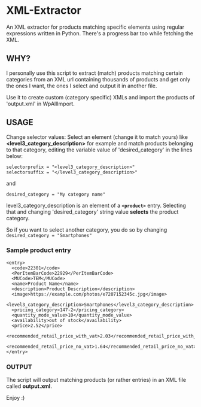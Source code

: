 # XML-Extractor
An XML extractor for products matching specific elements using regular expressions written in Python. There's a progress bar too while fetching the XML.

## WHY?
I personally use this script to extract (match) products matching certain categories from an XML url containing thousands of products and get only the ones I want, the ones I select and output it in another file.

Use it to create custom (category specific) XMLs and import the products of 'output.xml' in WpAllImport.

## USAGE
Change selector values: Select an element (change it to match yours) like __<level3_category_description>__ for example and match products belonging to that category, editing the variable value of 'desired_category' in the lines below:
```
selectorprefix = "<level3_category_description>"
selectorsuffix = "</level3_category_description>"
```
and
```
desired_category = "My category name"
```
level3_category_description is an element of a **```<product>```** entry. Selecting that and changing 'desired_category' string value __selects__ the product category. 

So if you want to select another category, you do so by changing ```desired_category = "Smartphones"```

### Sample product entry
```
<entry>
  <code>22301</code>
  <PerItemBarCode>22929</PerItemBarCode>
  <MUCode>ΤΕΜ</MUCode>
  <name>Product Name</name>
  <description>Product Description</description>
  <image>https://example.com/photos/e7207152345c.jpg</image>
  <level3_category_description>Smartphones</level3_category_description>
  <pricing_category>147-2</pricing_category>
  <quantity_mode_value>10</quantity_mode_value>
  <availability>out of stock</availability>
  <price>2.52</price>
  <recommended_retail_price_with_vat>2.03</recommended_retail_price_with_vat>
  <recommended_retail_price_no_vat>1.64</recommended_retail_price_no_vat>
</entry>
```

### OUTPUT
The script will output matching products (or rather entries) in an XML file called **output.xml**.

Enjoy :)

